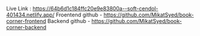 Live Link : https://64b6d1c184ffc20e9e83800a--soft-cendol-401434.netlify.app/
Froentend github - https://github.com/MikatSyed/book-corner-frontend
Backend github - https://github.com/MikatSyed/book-corner-backend